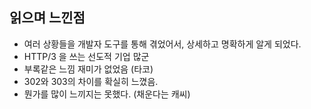 ## 읽으며 느낀점
- 여러 상황들을 개발자 도구를 통해 겪었어서, 상세하고 명확하게 알게 되었다.
- HTTP/3 을 쓰는 선도적 기업 많군
- 부록같은 느낌 재미가 없었음 (타코)
- 302와 303의 차이를 확실히 느꼈음.
- 뭔가를 많이 느끼지는 못했다. (채운다는 캐씨)

